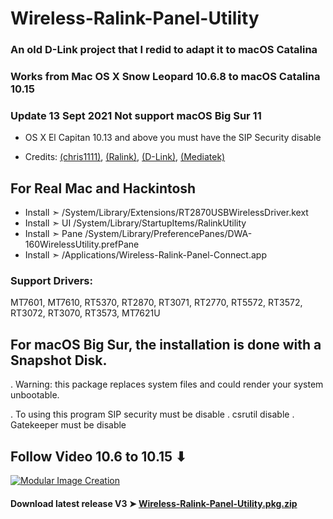 


# Wireless-Ralink-Panel-Utility

### An old D-Link project that I redid to adapt it to macOS Catalina

### Works from Mac OS X Snow Leopard 10.6.8 to macOS Catalina 10.15

### Update 13 Sept 2021 Not support macOS Big Sur 11

- OS X El Capitan 10.13 and above you must have the SIP Security disable 

- Credits: [(chris1111)](https://github.com/chris1111), [(Ralink)](https://en.wikipedia.org/wiki/Ralink), [(D-Link)](https://us.dlink.com/en/consumer),  [(Mediatek)](https://www.mediatek.com)

## For Real Mac and Hackintosh

- Install  ➣ /System/Library/Extensions/RT2870USBWirelessDriver.kext
- Install  ➣ UI  /System/Library/StartupItems/RalinkUtility 
- Install  ➣ Pane /System/Library/PreferencePanes/DWA-160WirelessUtility.prefPane
- Install  ➣ /Applications/Wireless-Ralink-Panel-Connect.app

### Support Drivers:
MT7601, MT7610, RT5370, RT2870, RT3071, RT2770, 
RT5572, RT3572, RT3072, RT3070, RT3573, MT7621U

## For macOS Big Sur, the installation is done with a Snapshot Disk. 
. Warning: this package replaces system files and could render your system unbootable.

. To using this program SIP security must be disable
. csrutil disable
. Gatekeeper must be disable


## Follow Video 10.6 to 10.15 ⬇︎

[![Modular Image Creation](https://i25.servimg.com/u/f25/18/50/18/69/video15.png)](https://youtu.be/pwypsmYPzeE)


#### Download latest release V3 ➤ [Wireless-Ralink-Panel-Utility.pkg.zip](https://github.com/chris1111/Wireless-Ralink-Panel-Utility/releases/tag/V2)

